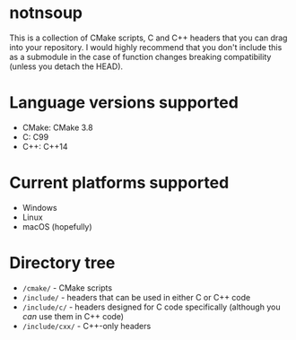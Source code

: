 # notnsoup
This is a collection of CMake scripts, C and C++ headers that you can drag into your repository. I would highly recommend that you don't include this as a submodule in the case of function changes breaking compatibility (unless you detach the HEAD).

# Language versions supported
- CMake: CMake 3.8
- C: C99
- C++: C++14

# Current platforms supported
- Windows
- Linux
- macOS (hopefully)

# Directory tree
- `/cmake/` - CMake scripts
- `/include/` - headers that can be used in either C or C++ code
- `/include/c/` - headers designed for C code specifically (although you *can* use them in C++ code)
- `/include/cxx/` - C++-only headers